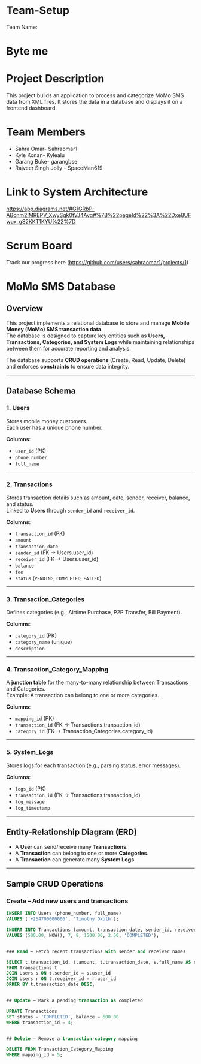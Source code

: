# Team-Setup
Team Name:
# Byte me

# Project Description
This project builds an application to process and categorize MoMo SMS data from XML files. It stores the data in a database and displays it on a frontend dashboard.

# Team Members
- Sahra Omar- Sahraomar1
- Kyle Konan- Kylealu
- Garang Buke- garangbse
- Rajveer Singh Jolly - SpaceMan619

# Link to System Architecture
https://app.diagrams.net/#G1GRbP-ABcnm2IMREPV_XwySqk0tVJ4Avq#%7B%22pageId%22%3A%22Dxe8UFwux_gS2KKT1KYU%22%7D

# Scrum Board
Track our progress here (https://github.com/users/sahraomar1/projects/1)

# MoMo SMS Database

## Overview
This project implements a relational database to store and manage **Mobile Money (MoMo) SMS transaction data**.  
The database is designed to capture key entities such as **Users, Transactions, Categories, and System Logs** while maintaining relationships between them for accurate reporting and analysis.  

The database supports **CRUD operations** (Create, Read, Update, Delete) and enforces **constraints** to ensure data integrity.  

---

## Database Schema

### 1. Users
Stores mobile money customers.  
Each user has a unique phone number.  

**Columns**:
- `user_id` (PK)  
- `phone_number`  
- `full_name`  

---

### 2. Transactions
Stores transaction details such as amount, date, sender, receiver, balance, and status.  
Linked to **Users** through `sender_id` and `receiver_id`.  

**Columns**:
- `transaction_id` (PK)  
- `amount`  
- `transaction_date`  
- `sender_id` (FK → Users.user_id)  
- `receiver_id` (FK → Users.user_id)  
- `balance`  
- `fee`  
- `status` (`PENDING`, `COMPLETED`, `FAILED`)  

---

### 3. Transaction_Categories
Defines categories (e.g., Airtime Purchase, P2P Transfer, Bill Payment).  

**Columns**:
- `category_id` (PK)  
- `category_name` (unique)  
- `description`  

---

### 4. Transaction_Category_Mapping
A **junction table** for the many-to-many relationship between Transactions and Categories.  
Example: A transaction can belong to one or more categories.  

**Columns**:
- `mapping_id` (PK)  
- `transaction_id` (FK → Transactions.transaction_id)  
- `category_id` (FK → Transaction_Categories.category_id)  

---

### 5. System_Logs
Stores logs for each transaction (e.g., parsing status, error messages).  

**Columns**:
- `logs_id` (PK)  
- `transaction_id` (FK → Transactions.transaction_id)  
- `log_message`  
- `log_timestamp`  

---

## Entity-Relationship Diagram (ERD)


- A **User** can send/receive many **Transactions**.  
- A **Transaction** can belong to one or more **Categories**.  
- A **Transaction** can generate many **System Logs**.  

---

## Sample CRUD Operations

### Create – Add new users and transactions
```sql
INSERT INTO Users (phone_number, full_name)
VALUES ('+254700000006', 'Timothy Okoth');

INSERT INTO Transactions (amount, transaction_date, sender_id, receiver_id, balance, fee, status)
VALUES (500.00, NOW(), 7, 8, 1500.00, 2.50, 'COMPLETED');


### Read – Fetch recent transactions with sender and receiver names

SELECT t.transaction_id, t.amount, t.transaction_date, s.full_name AS sender, r.full_name AS receiver, t.status
FROM Transactions t
JOIN Users s ON t.sender_id = s.user_id
JOIN Users r ON t.receiver_id = r.user_id
ORDER BY t.transaction_date DESC;


## Update – Mark a pending transaction as completed 

UPDATE Transactions
SET status = 'COMPLETED', balance = 600.00
WHERE transaction_id = 4;


## Delete – Remove a transaction-category mapping

DELETE FROM Transaction_Category_Mapping
WHERE mapping_id = 5;
